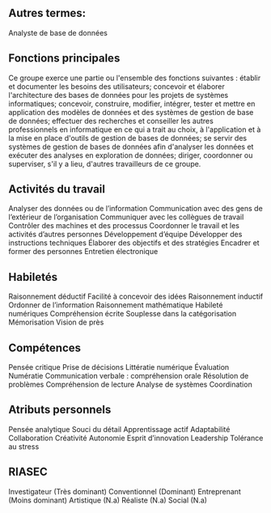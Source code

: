 ## Autres termes:

Analyste de base de données

## Fonctions principales

Ce groupe exerce une partie ou l'ensemble des fonctions suivantes :
établir et documenter les besoins des utilisateurs;
concevoir et élaborer l'architecture des bases de données pour les projets de systèmes informatiques;
concevoir, construire, modifier, intégrer, tester et mettre en application des modèles de données et des systèmes de gestion de base de données;
effectuer des recherches et conseiller les autres professionnels en informatique en ce qui a trait au choix, à l'application et à la mise en place d'outils de gestion de bases de données;
se servir des systèmes de gestion de bases de données afin d'analyser les données et exécuter des analyses en exploration de données;
diriger, coordonner ou superviser, s'il y a lieu, d'autres travailleurs de ce groupe.

## Activités du travail

Analyser des données ou de l’information
Communication avec des gens de l’extérieur de l’organisation
Communiquer avec les collègues de travail
Contrôler des machines et des processus
Coordonner le travail et les activités d’autres personnes
Développement d’équipe
Développer des instructions techniques
Élaborer des objectifs et des stratégies
Encadrer et former des personnes
Entretien électronique

## Habiletés

Raisonnement déductif
Facilité à concevoir des idées
Raisonnement inductif
Ordonner de l’information
Raisonnement mathématique
Habileté numériques
Compréhension écrite
Souplesse dans la catégorisation
Mémorisation
Vision de près

## Compétences

Pensée critique
Prise de décisions
Littératie numérique
Évaluation
Numératie
Communication verbale : compréhension orale
Résolution de problèmes
Compréhension de lecture
Analyse de systèmes
Coordination

## Atributs personnels

Pensée analytique
Souci du détail
Apprentissage actif
Adaptabilité
Collaboration
Créativité
Autonomie
Esprit d’innovation
Leadership
Tolérance au stress

## RIASEC

Investigateur (Très dominant)
Conventionnel (Dominant)
Entreprenant (Moins dominant)
Artistique (N.a)
Réaliste (N.a)
Social (N.a)
